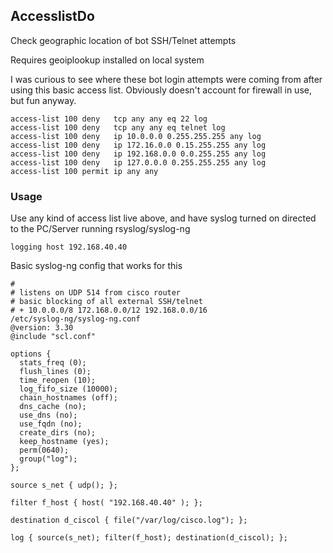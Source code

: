 ## AccesslistDo
Check geographic location of bot SSH/Telnet attempts 

Requires geoiplookup installed on local system

I was curious to see where these bot login attempts were coming from after using this basic access list. Obviously doesn't account for firewall in use, but fun anyway.

```
access-list 100 deny   tcp any any eq 22 log
access-list 100 deny   tcp any any eq telnet log
access-list 100 deny   ip 10.0.0.0 0.255.255.255 any log
access-list 100 deny   ip 172.16.0.0 0.15.255.255 any log
access-list 100 deny   ip 192.168.0.0 0.0.255.255 any log
access-list 100 deny   ip 127.0.0.0 0.255.255.255 any log
access-list 100 permit ip any any
```

### Usage
Use any kind of access list live above, and have syslog turned on directed to the PC/Server running rsyslog/syslog-ng
```
logging host 192.168.40.40
```

Basic syslog-ng config that works for this
```
#
# listens on UDP 514 from cisco router
# basic blocking of all external SSH/telnet
# + 10.0.0.0/8 172.168.0.0/12 192.168.0.0/16
/etc/syslog-ng/syslog-ng.conf
@version: 3.30
@include "scl.conf"

options {
  stats_freq (0);
  flush_lines (0);
  time_reopen (10);
  log_fifo_size (10000);
  chain_hostnames (off);
  dns_cache (no);
  use_dns (no);
  use_fqdn (no);
  create_dirs (no);
  keep_hostname (yes);
  perm(0640);
  group("log");
};

source s_net { udp(); };

filter f_host { host( "192.168.40.40" ); };

destination d_ciscol { file("/var/log/cisco.log"); };

log { source(s_net); filter(f_host); destination(d_ciscol); };
```

